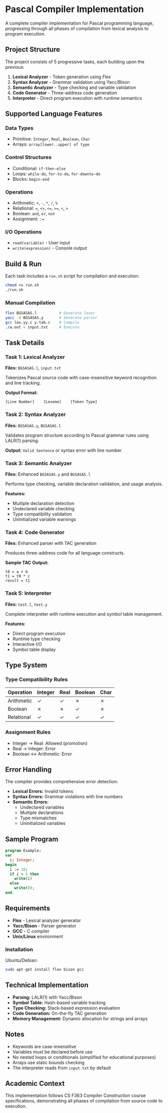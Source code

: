 # Pascal Compiler Implementation

A complete compiler implementation for Pascal programming language, progressing through all phases of compilation from lexical analysis to program execution.

## Project Structure

The project consists of 5 progressive tasks, each building upon the previous:

1. **Lexical Analyzer** - Token generation using Flex
2. **Syntax Analyzer** - Grammar validation using Yacc/Bison  
3. **Semantic Analyzer** - Type checking and variable validation
4. **Code Generator** - Three-address code generation
5. **Interpreter** - Direct program execution with runtime semantics

## Supported Language Features

### Data Types
- Primitive: `Integer`, `Real`, `Boolean`, `Char`
- Arrays: `array[lower..upper] of type`

### Control Structures
- Conditional: `if-then-else`
- Loops: `while-do`, `for-to-do`, `for-downto-do`
- Blocks: `begin-end`

### Operations
- Arithmetic: `+`, `-`, `*`, `/`, `%`
- Relational: `=`, `<>`, `<=`, `>=`, `<`, `>`
- Boolean: `and`, `or`, `not`
- Assignment: `:=`

### I/O Operations
- `read(variable)` - User input
- `write(expression)` - Console output

## Build & Run

Each task includes a `run.sh` script for compilation and execution:

```bash
chmod +x run.sh
./run.sh
```

### Manual Compilation
```bash
flex BGSASAS.l          # Generate lexer
yacc -d BGSASAS.y       # Generate parser
gcc lex.yy.c y.tab.c    # Compile
./a.out < input.txt     # Execute
```

## Task Details

### Task 1: Lexical Analyzer
**Files:** `BGSASAS.l`, `input.txt`

Tokenizes Pascal source code with case-insensitive keyword recognition and line tracking.

**Output Format:**
```
[Line Number]    [Lexeme]    [Token Type]
```

### Task 2: Syntax Analyzer  
**Files:** `BGSASAS.y`, `BGSASAS.l`

Validates program structure according to Pascal grammar rules using LALR(1) parsing.

**Output:** `Valid Sentence` or syntax error with line number

### Task 3: Semantic Analyzer
**Files:** Enhanced `BGSASAS.y` and `BGSASAS.l`

Performs type checking, variable declaration validation, and usage analysis.

**Features:**
- Multiple declaration detection
- Undeclared variable checking
- Type compatibility validation
- Uninitialized variable warnings

### Task 4: Code Generator
**Files:** Enhanced parser with TAC generation

Produces three-address code for all language constructs.

**Sample TAC Output:**
```
t0 = a + b
t1 = t0 * c
result = t1
```

### Task 5: Interpreter
**Files:** `test.l`, `test.y`

Complete interpreter with runtime execution and symbol table management.

**Features:**
- Direct program execution
- Runtime type checking
- Interactive I/O
- Symbol table display

## Type System

### Type Compatibility Rules

| Operation | Integer | Real | Boolean | Char |
|-----------|---------|------|---------|------|
| Arithmetic | ✓ | ✓ | ✗ | ✗ |
| Boolean | ✗ | ✗ | ✓ | ✗ |
| Relational | ✓ | ✓ | ✓ | ✓ |

### Assignment Rules
- Integer → Real: Allowed (promotion)
- Real → Integer: Error
- Boolean ↔ Arithmetic: Error

## Error Handling

The compiler provides comprehensive error detection:

- **Lexical Errors:** Invalid tokens
- **Syntax Errors:** Grammar violations with line numbers
- **Semantic Errors:** 
  - Undeclared variables
  - Multiple declarations
  - Type mismatches
  - Uninitialized variables

## Sample Program

```pascal
program Example;
var
  i: Integer;
begin
  i := 10;
  if i > 5 then
    write(i)
  else
    write(0);
end.
```

## Requirements

- **Flex** - Lexical analyzer generator
- **Yacc/Bison** - Parser generator
- **GCC** - C compiler
- **Unix/Linux** environment

### Installation

Ubuntu/Debian:
```bash
sudo apt-get install flex bison gcc
```

## Technical Implementation

- **Parsing:** LALR(1) with Yacc/Bison
- **Symbol Table:** Hash-based variable tracking
- **Type Checking:** Stack-based expression evaluation
- **Code Generation:** On-the-fly TAC generation
- **Memory Management:** Dynamic allocation for strings and arrays

## Notes

- Keywords are case-insensitive
- Variables must be declared before use
- No nested loops or conditionals (simplified for educational purposes)
- Arrays use static bounds checking
- The interpreter reads from `input.txt` by default

## Academic Context

This implementation follows CS F363 Compiler Construction course specifications, demonstrating all phases of compilation from source code to execution.